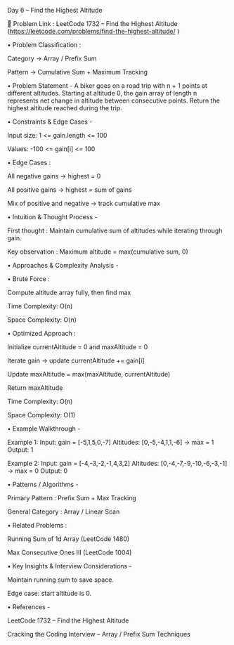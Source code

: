 Day 6 – Find the Highest Altitude

🔗 Problem Link : LeetCode 1732 – Find the Highest Altitude
(https://leetcode.com/problems/find-the-highest-altitude/
)

• Problem Classification :

Category → Array / Prefix Sum

Pattern → Cumulative Sum + Maximum Tracking

• Problem Statement -
A biker goes on a road trip with n + 1 points at different altitudes. Starting at altitude 0, the gain array of length n represents net change in altitude between consecutive points.
Return the highest altitude reached during the trip.

• Constraints & Edge Cases -

Input size: 1 <= gain.length <= 100

Values: -100 <= gain[i] <= 100

• Edge Cases :

All negative gains → highest = 0

All positive gains → highest = sum of gains

Mix of positive and negative → track cumulative max

• Intuition & Thought Process -

First thought : Maintain cumulative sum of altitudes while iterating through gain.

Key observation : Maximum altitude = max(cumulative sum, 0)

• Approaches & Complexity Analysis -

• Brute Force :

Compute altitude array fully, then find max

Time Complexity: O(n)

Space Complexity: O(n)

• Optimized Approach :

Initialize currentAltitude = 0 and maxAltitude = 0

Iterate gain → update currentAltitude += gain[i]

Update maxAltitude = max(maxAltitude, currentAltitude)

Return maxAltitude

Time Complexity: O(n)

Space Complexity: O(1)

• Example Walkthrough -

Example 1:
Input: gain = [-5,1,5,0,-7]
Altitudes: [0,-5,-4,1,1,-6] → max = 1
Output: 1

Example 2:
Input: gain = [-4,-3,-2,-1,4,3,2]
Altitudes: [0,-4,-7,-9,-10,-6,-3,-1] → max = 0
Output: 0

• Patterns / Algorithms -

Primary Pattern : Prefix Sum + Max Tracking

General Category : Array / Linear Scan

• Related Problems :

Running Sum of 1d Array (LeetCode 1480)

Max Consecutive Ones III (LeetCode 1004)

• Key Insights & Interview Considerations -

Maintain running sum to save space.

Edge case: start altitude is 0.

• References -

LeetCode 1732 – Find the Highest Altitude

Cracking the Coding Interview – Array / Prefix Sum Techniques